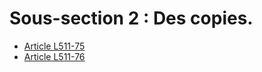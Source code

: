 # Sous-section 2 : Des copies.

- [Article L511-75](article-l511-75.md)
- [Article L511-76](article-l511-76.md)
